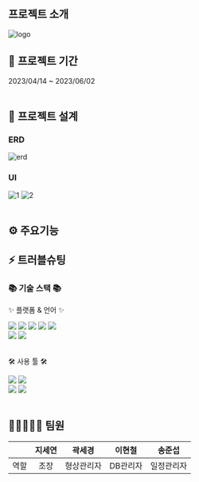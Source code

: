 ## 프로젝트 소개
![logo](https://github.com/hynchlee/Exodia/assets/93501719/7e687839-bd7c-4e33-86f2-40469744c7a3)


## 📅 프로젝트 기간
2023/04/14 ~ 2023/06/02
<br>
<br>
</div>

## 🧱 프로젝트 설계

### ERD
![erd](https://github.com/hynchlee/Exodia/assets/93501719/31919734-0664-4520-9317-40f890d3f34c)

### UI &nbsp; 
![1](https://github.com/hynchlee/Exodia/assets/93501719/a0ccb885-46d0-4807-b734-6f245deb050c)
![2](https://github.com/hynchlee/Exodia/assets/93501719/b7fbe522-8ab4-4d2b-8bc4-3fa01954fffd)
<br>
<br>

## ⚙ 주요기능

## ⚡ 트러블슈팅
<div align=left>
	<h3>📚 기술 스택 📚</h3>
	<p>✨ 플랫폼 & 언어 ✨</p>
</div>
<div align="left">
	<img src="https://img.shields.io/badge/Java-007396?style=flat&logo=Conda-Forge&logoColor=white" />
	<img src="https://img.shields.io/badge/HTML5-E34F26?style=flat&logo=HTML5&logoColor=white" />
	<img src="https://img.shields.io/badge/CSS3-1572B6?style=flat&logo=CSS3&logoColor=white" />
	<img src="https://img.shields.io/badge/JavaScript-F7DF1E?style=flat&logo=JavaScript&logoColor=white" />
	<img src="https://img.shields.io/badge/jQuery-0769AD?style=flat&logo=jQuery&logoColor=white" />
	<br>
	<img src="https://img.shields.io/badge/Bootstrap-7952B3?style=flat&logo=Bootstrap&logoColor=white" />
	<img src="https://img.shields.io/badge/Oracle%20SQL-F80000?style=flat&logo=Oracle&logoColor=white" />
	<br>
</div>
<br>
<div align=left>
	<p>🛠 사용 툴 🛠</p>
</div>
<div align=left>
	<img src="https://img.shields.io/badge/Eclipse%20IDE-2C2255?style=flat&logo=EclipseIDE&logoColor=white" />
	<img src="https://img.shields.io/badge/Visual%20Studio%20Code-007ACC?style=flat&logo=VisualStudioCode&logoColor=white" />
	<br>
	<img src="https://img.shields.io/badge/Tomcat-F8DC75?style=flat&logo=ApacheTomcat&logoColor=white" />
	<img src="https://img.shields.io/badge/GitHub-181717?style=flat&logo=GitHub&logoColor=white" />
  <br>
  <br>

## 🚀👩‍🚀👨‍🚀 팀원
|   | 지세연  | 곽세경  | 이현철  | 송준섭  | 
|:---:|:---:|:---:|:---:|:---:|
| 역할 | 조장  | 형상관리자  | DB관리자  | 일정관리자  |
